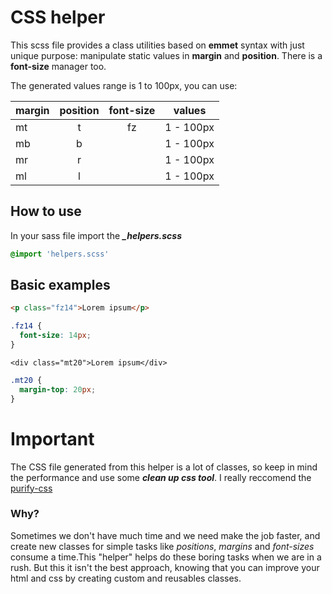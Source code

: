 # CSS helper

This scss file provides a class utilities based on **emmet** syntax with just unique purpose: manipulate static values in **margin** and **position**. There is a **font-size** manager too.

The generated values range is 1 to 100px, you can use:

| margin        | position           | font-size  | values
| ------------- |:-------------:| :-----:| :-----:|
| mt      | t |  fz  | 1 - 100px |
| mb      | b | | 1 - 100px |
| mr      | r |  | 1 - 100px |
| ml      | l |  | 1 - 100px |

## How to use
In your sass file import the ***_helpers.scss***

```scss
@import 'helpers.scss'
```
## Basic examples

```html
<p class="fz14">Lorem ipsum</p>

```
``` css
.fz14 {
  font-size: 14px;
}
```

```
<div class="mt20">Lorem ipsum</div>

```
``` css
.mt20 {
  margin-top: 20px;
}
```

# Important
The CSS file generated from this helper is a lot of classes, so keep in mind the performance and use some ***clean up css tool***. I really reccomend the [purify-css](https://github.com/purifycss/purifycss)

### Why?
Sometimes we don't have much time and we need make the job faster, and create new classes for simple tasks like *positions*, *margins* and *font-sizes* consume a time.This "helper" helps do these boring tasks when we are in a rush. But this it isn't the best approach, knowing that you can improve your html and css by creating custom and reusables classes.
